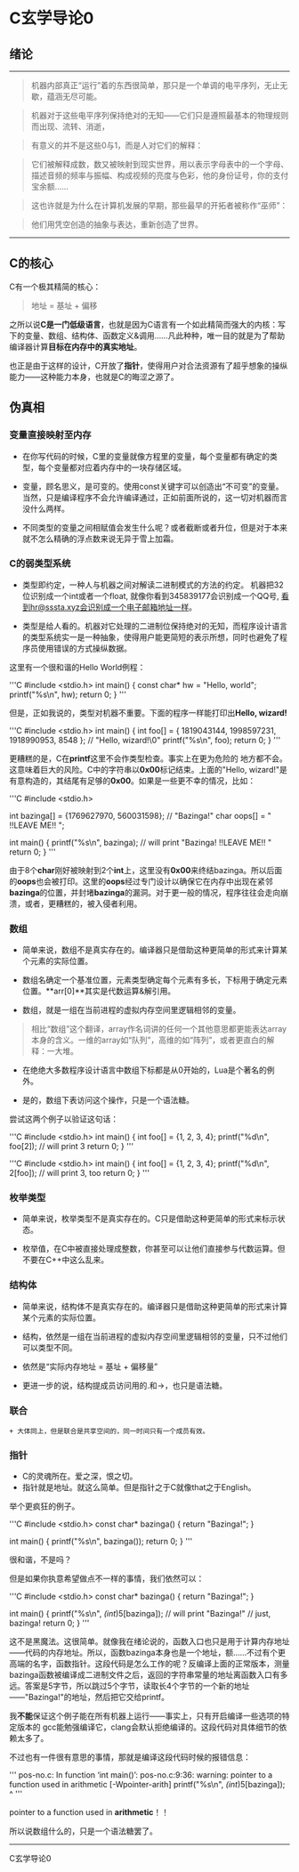 # C玄学导论0 #

## 绪论 ##

------------

> 机器内部真正“运行”着的东西很简单，那只是一个单调的电平序列，无止无歇，蕴涵无尽可能。

> 机器对于这些电平序列保持绝对的无知——它们只是遵照最基本的物理规则而出现、流转、消逝，

> 有意义的并不是这些0与1，而是人对它们的解释：

> 它们被解释成数，数又被映射到现实世界，用以表示字母表中的一个字母、描述音频的频率与振幅、构成视频的亮度与色彩，他的身份证号，你的支付宝余额……

> 这也许就是为什么在计算机发展的早期，那些最早的开拓者被称作“巫师”：

> 他们用凭空创造的抽象与表达，重新创造了世界。

-------------
## C的核心 ##

C有一个极其精简的核心：

> 地址 = 基址 + 偏移

之所以说**C是一门低级语言**，也就是因为C语言有一个如此精简而强大的内核：写下的变量、数组、结构体、函数定义&调用……凡此种种，唯一目的就是为了帮助编译器计算**目标在内存中的真实地址**。

也正是由于这样的设计，C开放了**指针**，使得用户对合法资源有了超乎想象的操纵能力——这种能力本身，也就是C的晦涩之源了。


## 伪真相 ##

### 变量直接映射至内存 ###

+ 在你写代码的时候，C里的变量就像方程里的变量，每个变量都有确定的类型，每个变量都对应着内存中的一块存储区域。

+ 变量，顾名思义，是可变的。使用const关键字可以创造出“不可变”的变量。当然，只是编译程序不会允许编译通过，正如前面所说的，这一切对机器而言没什么两样。

+ 不同类型的变量之间相赋值会发生什么呢？或者截断或者升位，但是对于本来就不怎么精确的浮点数来说无异于雪上加霜。

### C的弱类型系统 ###

+ 类型即约定，一种人与机器之间对解读二进制模式的方法的约定。
机器把32位识别成一个int或者一个float, 就像你看到345839177会识别成一个QQ号, 看到hr@sssta.xyz会识别成一个电子邮箱地址一样。

+ 类型是给人看的。机器对它处理的二进制位保持绝对的无知，而程序设计语言的类型系统实一是一种抽象，使得用户能更简短的表示所想，同时也避免了程序员使用错误的方式操纵数据。

这里有一个很和谐的Hello World例程：

'''C
#include <stdio.h>
int main()
{
	const char* hw = "Hello, world";
    printf("%s\n", hw);
    return 0;
}
'''

但是，正如我说的，类型对机器不重要。下面的程序一样能打印出**Hello, wizard!**

'''C
#include <stdio.h>
int main()
{
    int foo[] = {
    	1819043144,
    	1998597231,
    	1918990953,
    	8548
    };              // "Hello, wizard!\0"
    printf("%s\n", foo);
    return 0;
}
'''

更糟糕的是，C在**printf**这里不会作类型检查。事实上在更为危险的 地方都不会。这意味着巨大的风险。C中的字符串以**0x00**标记结束。上面的"Hello, wizard!"是有意构造的，其结尾有足够的**0x00**。如果是一些更不幸的情况，比如：

'''C
#include <stdio.h>

int bazinga[] = {1769627970, 560031598}; // "Bazinga!"
char oops[] = " !!LEAVE ME!! ";

int main()
{
    printf("%s\n", bazinga);
    // will print "Bazinga! !!LEAVE ME!! "
    return 0;
}
'''

由于8个**char**刚好被映射到2个**int**上，这里没有**0x00**来终结bazinga。所以后面的**oops**也会被打印。这里的**oops**经过专门设计以确保它在内存中出现在紧邻**bazinga**的位置，并封堵**bazinga**的漏洞。对于更一般的情况，程序往往会走向崩溃，或者，更糟糕的，被入侵者利用。

### 数组 ###
+ 简单来说，数组不是真实存在的。编译器只是借助这种更简单的形式来计算某个元素的实际位置。

+ 数组名确定一个基准位置，元素类型确定每个元素有多长，下标用于确定元素位置。**arr[0]**其实是代数运算&解引用。

+ 数组，就是一组在当前进程的虚拟内存空间里逻辑相邻的变量。

> 相比“数组”这个翻译，array作名词讲的任何一个其他意思都更能表达array本身的含义。一维的array如“队列”，高维的如“阵列”，或者更直白的解释：一大堆。

+ 在绝绝大多数程序设计语言中数组下标都是从0开始的，Lua是个著名的例外。

+ 是的，数组下表访问这个操作，只是一个语法糖。

尝试这两个例子以验证这句话：

'''C
#include <stdio.h>
int main()
{
    int foo[] = {1, 2, 3, 4};
    printf("%d\n", foo[2]);
    // will print 3
    return 0;
}
'''

'''C
#include <stdio.h>
int main()
{
    int foo[] = {1, 2, 3, 4};
    printf("%d\n", 2[foo]);
    // will print 3, too
    return 0;
}
'''

### 枚举类型 ###
+ 简单来说，枚举类型不是真实存在的。C只是借助这种更简单的形式来标示状态。

+ 枚举值，在C中被直接处理成整数，你甚至可以让他们直接参与代数运算。但不要在C++中这么乱来。

### 结构体 ###
+ 简单来说，结构体不是真实存在的。编译器只是借助这种更简单的形式来计算某个元素的实际位置。

+ 结构，依然是一组在当前进程的虚拟内存空间里逻辑相邻的变量，只不过他们可以类型不同。
	
+ 依然是“实际内存地址 = 基址 + 偏移量”

+ 更进一步的说，结构提成员访问用的.和->，也只是语法糖。

### 联合 ###
	+ 大体同上，但是联合是共享空间的，同一时间只有一个成员有效。

### 指针 ###
+ C的灵魂所在。爱之深，恨之切。
+ 指针就是地址。就这么简单。但是指针之于C就像that之于English。

举个更疯狂的例子。

'''C
#include <stdio.h>
const char* bazinga()
{
	return "Bazinga!";
}

int main()
{
    printf("%s\n", bazinga());
    return 0;
}
'''

很和谐，不是吗？

但是如果你执意希望做点不一样的事情，我们依然可以：

'''C
#include <stdio.h>
const char* bazinga()
{
	return "Bazinga!";
}

int main()
{
    printf("%s\n", *(int*)5[bazinga]);
    // will print "Bazinga!"
    // just, bazinga!
    return 0;
}
'''

这不是黑魔法。这很简单。就像我在绪论说的，函数入口也只是用于计算内存地址——代码的内存地址。所以，函数bazinga本身也是一个地址，额……不过有个更高端的名字，函数指针。这段代码是怎么工作的呢？反编译上面的正常版本，测量bazinga函数被编译成二进制文件之后，返回的字符串常量的地址离函数入口有多远。答案是5字节，所以跳过5个字节，读取长4个字节的一个新的地址——"Bazinga!"的地址，然后把它交给printf。

我**不能**保证这个例子能在所有机器上运行——事实上，只有开启编译一些选项的特定版本的
gcc能勉强编译它，clang会默认拒绝编译的。这段代码对具体细节的依赖太多了。

不过也有一件很有意思的事情，那就是编译这段代码时候的报错信息：

'''
pos-no.c: In function ‘int main()’:
pos-no.c:9:36: warning: pointer to a function used in arithmetic [-Wpointer-arith]
     printf("%s\n", *(int*)5[bazinga]);
                                    ^
'''

pointer to a function used in **arithmetic**！！

所以说数组什么的，只是一个语法糖罢了。

------------------------------

C玄学导论0
